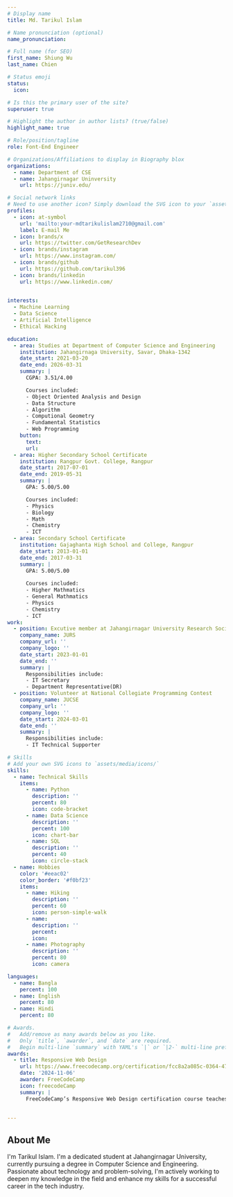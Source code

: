 ```yaml
---
# Display name
title: Md. Tarikul Islam

# Name pronunciation (optional)
name_pronunciation: 

# Full name (for SEO)
first_name: Shiung Wu
last_name: Chien

# Status emoji
status:
  icon: 

# Is this the primary user of the site?
superuser: true

# Highlight the author in author lists? (true/false)
highlight_name: true

# Role/position/tagline
role: Font-End Engineer

# Organizations/Affiliations to display in Biography blox
organizations:
  - name: Department of CSE
  - name: Jahangirnagar Uninversity
    url: https://juniv.edu/

# Social network links
# Need to use another icon? Simply download the SVG icon to your `assets/media/icons/` folder.
profiles:
  - icon: at-symbol
    url: 'mailto:your-mdtarikulislam2710@gmail.com'
    label: E-mail Me
  - icon: brands/x
    url: https://twitter.com/GetResearchDev
  - icon: brands/instagram
    url: https://www.instagram.com/
  - icon: brands/github
    url: https://github.com/tarikul396
  - icon: brands/linkedin
    url: https://www.linkedin.com/
  

interests:
  - Machine Learning 
  - Data Science
  - Artificial Intelligence
  - Ethical Hacking

education:
  - area: Studies at Department of Computer Science and Engineering 
    institution: Jahangirnaga University, Savar, Dhaka-1342
    date_start: 2021-03-20
    date_end: 2026-03-31
    summary: |
      CGPA: 3.51/4.00

      Courses included:
      - Object Oriented Analysis and Design
      - Data Structure
      - Algorithm
      - Computional Geometry
      - Fundamental Statistics
      - Web Programming
    button:
      text: 
      url: 
  - area: Higher Secondary School Certificate
    institution: Rangpur Govt. College, Rangpur
    date_start: 2017-07-01
    date_end: 2019-05-31
    summary: |
      GPA: 5.00/5.00

      Courses included:
      - Physics
      - Biology
      - Math
      - Chemistry
      - ICT
  - area: Secondary School Certificate
    institution: Gajaghanta High School and College, Rangpur
    date_start: 2013-01-01
    date_end: 2017-03-31
    summary: |
      GPA: 5.00/5.00
      
      Courses included:
      - Higher Mathmatics
      - General Mathmatics
      - Physics
      - Chemistry
      - ICT
work:
  - position: Excutive member at Jahangirnagar University Research Society
    company_name: JURS
    company_url: ''
    company_logo: ''
    date_start: 2023-01-01
    date_end: ''
    summary: |
      Responsibilities include:
      - IT Secretary 
      - Department Representative(DR)
  - position: Volunteer at National Collegiate Programming Contest
    company_name: JUCSE
    company_url: ''
    company_logo: ''
    date_start: 2024-03-01
    date_end: ''
    summary: |
      Responsibilities include:
      - IT Technical Supporter

# Skills
# Add your own SVG icons to `assets/media/icons/`
skills:
  - name: Technical Skills
    items:
      - name: Python
        description: ''
        percent: 80
        icon: code-bracket
      - name: Data Science
        description: ''
        percent: 100
        icon: chart-bar
      - name: SQL
        description: ''
        percent: 40
        icon: circle-stack
  - name: Hobbies
    color: '#eeac02'
    color_border: '#f0bf23'
    items:
      - name: Hiking
        description: ''
        percent: 60
        icon: person-simple-walk
      - name: 
        description: ''
        percent:
        icon: 
      - name: Photography
        description: ''
        percent: 80
        icon: camera

languages:
  - name: Bangla
    percent: 100
  - name: English
    percent: 80
  - name: Hindi
    percent: 80

# Awards.
#   Add/remove as many awards below as you like.
#   Only `title`, `awarder`, and `date` are required.
#   Begin multi-line `summary` with YAML's `|` or `|2-` multi-line prefix and indent 2 spaces below.
awards:
  - title: Responsive Web Design
    url: https://www.freecodecamp.org/certification/fcc8a2a085c-0364-47ab-b319-735581cfc84e/responsive-web-design
    date: '2024-11-06'
    awarder: FreeCodeCamp
    icon: freecodeCamp
    summary: |
      FreeCodeCamp’s Responsive Web Design certification course teaches fundamental HTML and CSS to build websites that work seamlessly across devices. The curriculum covers essential topics like Flexbox, CSS Grid, media queries, and responsive layouts. Through hands-on projects, learners apply these skills to create accessible, mobile-friendly designs. Completing this course not only provides a strong foundation in web design principles but also awards a certification that demonstrates competency in building and styling responsive web pages.
  
  
---
```


## About Me

I'm Tarikul Islam. I'm a dedicated student at Jahangirnagar University, currently pursuing a degree in Computer Science and Engineering. Passionate about technology and problem-solving, I'm actively working to deepen my knowledge in the field and enhance my skills for a successful career in the tech industry.